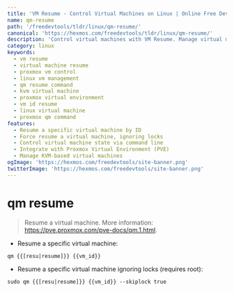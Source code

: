 ```yaml
---
title: 'VM Resume - Control Virtual Machines on Linux | Online Free DevTools by Hexmos'
name: qm-resume
path: '/freedevtools/tldr/linux/qm-resume/'
canonical: 'https://hexmos.com/freedevtools/tldr/linux/qm-resume/'
description: 'Control virtual machines with VM Resume. Manage virtual machines, ignoring locks on Proxmox via command line. Free online tool, no registration required.'
category: linux
keywords:
  - vm resume
  - virtual machine resume
  - proxmox vm control
  - linux vm management
  - qm resume command
  - kvm virtual machine
  - proxmox virtual environment
  - vm id resume
  - linux virtual machine
  - proxmox qm command
features:
  - Resume a specific virtual machine by ID
  - Force resume a virtual machine, ignoring locks
  - Control virtual machine state via command line
  - Integrate with Proxmox Virtual Environment (PVE)
  - Manage KVM-based virtual machines
ogImage: 'https://hexmos.com/freedevtools/site-banner.png'
twitterImage: 'https://hexmos.com/freedevtools/site-banner.png'
---
```


# qm resume

> Resume a virtual machine.
> More information: <https://pve.proxmox.com/pve-docs/qm.1.html>.

- Resume a specific virtual machine:

`qm {{[resu|resume]}} {{vm_id}}`

- Resume a specific virtual machine ignoring locks (requires root):

`sudo qm {{[resu|resume]}} {{vm_id}} --skiplock true`
